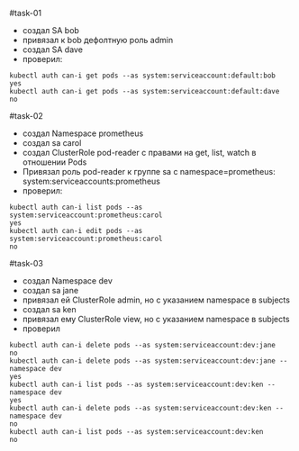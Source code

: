 #task-01

 - создал SA bob
 - привязал к bob дефолтную роль admin
 - создал SA dave
  - проверил:
```
kubectl auth can-i get pods --as system:serviceaccount:default:bob
yes
kubectl auth can-i get pods --as system:serviceaccount:default:dave
no
```

#task-02

 - создал Namespace prometheus
 - создал sa carol
 - создал ClusterRole pod-reader с правами на  get, list, watch в отношении Pods
 - Привязал роль pod-reader к группе sa с namespace=prometheus: system:serviceaccounts:prometheus
 - проверил:
```
kubectl auth can-i list pods --as system:serviceaccount:prometheus:carol
yes
kubectl auth can-i edit pods --as system:serviceaccount:prometheus:carol
no
```

#task-03
 - создал Namespace dev
 - создал sa jane
 - привязал ей ClusterRole admin, но с указанием namespace в subjects
 - создал sa ken
 - привязал ему ClusterRole view, но с указанием namespace в subjects
 - проверил
```
kubectl auth can-i delete pods --as system:serviceaccount:dev:jane
no
kubectl auth can-i delete pods --as system:serviceaccount:dev:jane --namespace dev
yes
kubectl auth can-i list pods --as system:serviceaccount:dev:ken --namespace dev
yes
kubectl auth can-i delete pods --as system:serviceaccount:dev:ken --namespace dev
no
kubectl auth can-i list pods --as system:serviceaccount:dev:ken
no
```